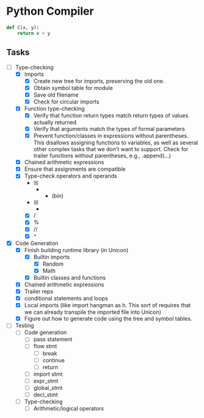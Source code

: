 # Python Compiler
```python
def C(x, y):
    return x + y
```

## Tasks
- [ ] Type-checking
    - [x] Imports
        - [x] Create new tree for imports, preserving the old one. 
        - [x] Obtain symbol table for module
        - [x] Save old filename
        - [x] Check for circular imports

    - [x] Function type-checking
        - [x] Verify that function return types match return types of values actually returned
        - [x] Verify that arguments match the types of formal parameters
        - [x] Prevent function/classes in expressions without parentheses. This disallows 
              assigning functions to variables, as well as several other complex tasks that
              we don't want to support. Check for trailer functions without parentheses, 
              e.g., .append(...)
    - [x] Chained arithmetic expressions
    - [x] Ensure that assignments are compatible
    - [x] Type-check operators and operands
        - [x] + - (bin)
        - [x] *
        - [x] / 
        - [x] %
        - [x] //
        - [x] ^
- [x] Code Generation
    - [x] Finish building runtime library (in Unicon)
        - [x] Builtin imports
            - [x] Random
            - [x] Math
        - [x] Builtin classes and functions
    - [x] Chained arithmetic expressions
    - [x] Trailer reps
    - [x] conditional statements and loops
    - [x] Local imports (like import hangman as h. This sort of requires that we can 
          already transpile the imported file into Unicon)
    - [x] Figure out how to generate code using the tree and symbol tables.

- [ ] Testing
    - [ ] Code generation
        - [ ] pass statement 
        - [ ] flow stmt
            - [ ] break
            - [ ] continue
            - [ ] return
        - [ ] import stmt
        - [ ] expr_stmt
        - [ ] global_stmt
        - [ ] decl_stmt
    - [ ] Type-checking
        - [ ] Arithmetic/logical operators
